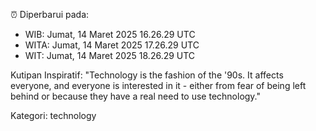 ⏰ Diperbarui pada:
- WIB: Jumat, 14 Maret 2025 16.26.29 UTC
- WITA: Jumat, 14 Maret 2025 17.26.29 UTC
- WIT: Jumat, 14 Maret 2025 18.26.29 UTC

Kutipan Inspiratif:
"Technology is the fashion of the '90s. It affects everyone, and everyone is interested in it - either from fear of being left behind or because they have a real need to use technology."


Kategori: technology

